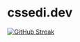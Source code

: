 # cssedi.dev
 [![GitHub Streak](https://streak-stats.demolab.com/?user=cssedi)](https://git.io/streak-stats)
